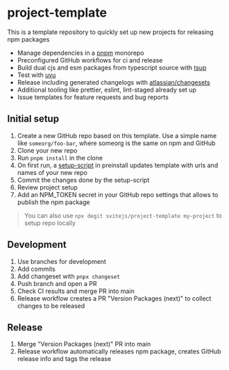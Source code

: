 # project-template

This is a template repository to quickly set up new projects for releasing npm packages

- Manage dependencies in a [pnpm](https://pnpm.io) monorepo
- Preconfigured GitHub workflows for ci and release
- Build dual cjs and esm packages from typescript source with [tsup](https://tsup.egoist.sh)
- Test with [uvu](https://github.com/lukeed/uvu)
- Release including generated changelogs with [atlassian/changesets](https://github.com/atlassian/changesets)
- Additional tooling like prettier, eslint, lint-staged already set up
- Issue templates for feature requests and bug reports

## Initial setup

1. Create a new GitHub repo based on this template. Use a simple name like `someorg/foo-bar`, where someorg is the same on npm and GitHub
2. Clone your new repo
3. Run `pnpm install` in the clone
4. On first run, a [setup-script](scripts/initial-setup.cjs) in preinstall updates template with urls and names of your new repo
5. Commit the changes done by the setup-script
6. Review project setup
7. Add an NPM_TOKEN secret in your GitHub repo settings that allows to publish the npm package

> You can also use `npx degit svitejs/project-template my-project` to setup repo locally

## Development

1. Use branches for development
2. Add commits
3. Add changeset with `pnpx changeset`
4. Push branch and open a PR
5. Check CI results and merge PR into main
6. Release workflow creates a PR "Version Packages (next)" to collect changes to be released

## Release

1. Merge "Version Packages (next)" PR into main
2. Release workflow automatically releases npm package, creates GitHub release info and tags the release
